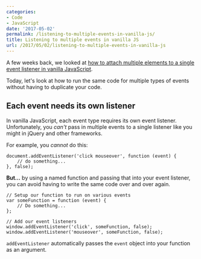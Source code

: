 ```yaml
---
categories:
- Code
- JavaScript
date: '2017-05-02'
permalink: /listening-to-multiple-events-in-vanilla-js/
title: Listening to multiple events in vanilla JS
url: /2017/05/02/listening-to-multiple-events-in-vanilla-js
---
```


A few weeks back, we looked at <a href="https://gomakethings.com/attaching-multiple-elements-to-a-single-event-listener-in-vanilla-js/">how to attach multiple elements to a single event listener in vanilla JavaScript</a>.

Today, let's look at how to run the same code for multiple types of events without having to duplicate your code.

<h2>Each event needs its own listener</h2>

In vanilla JavaScript, each event type requires its own event listener. Unfortunately, you <em>can't</em> pass in multiple events to a single listener like you might in jQuery and other frameworks.

For example, you <em>cannot</em> do this:

<pre><code class="lang-javascript">document.addEventListener('click mouseover', function (event) {
    // do something...
}, false);
</code></pre>

<strong>But...</strong> by using a named function and passing that into your event listener, you can avoid having to write the same code over and over again.

<pre><code class="lang-javascript">// Setup our function to run on various events
var someFunction = function (event) {
    // Do something...
};

// Add our event listeners
window.addEventListener('click', someFunction, false);
window.addEventListener('mouseover', someFunction, false);
</code></pre>

<code>addEventListener</code> automatically passes the <code>event</code> object into your function as an argument.